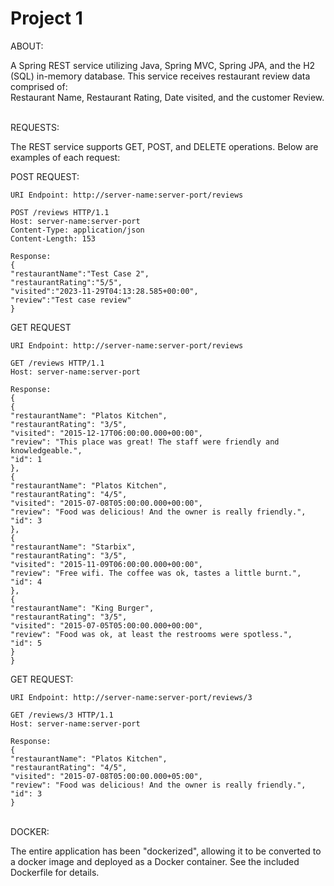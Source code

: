 # Project 1

ABOUT:

A Spring REST service utilizing Java, Spring MVC, Spring JPA, and the H2 (SQL) in-memory database.
This service receives restaurant review data comprised of: \
Restaurant Name, Restaurant Rating, Date visited, and the customer Review.


\
REQUESTS:

The REST service supports GET, POST, and DELETE operations. Below are examples of each request:

POST REQUEST:

    URI Endpoint: http://server-name:server-port/reviews
    
    POST /reviews HTTP/1.1
    Host: server-name:server-port
    Content-Type: application/json
    Content-Length: 153
    
    Response:
    {
    "restaurantName":"Test Case 2",
    "restaurantRating":"5/5",
    "visited":"2023-11-29T04:13:28.585+00:00",
    "review":"Test case review"
    }

GET REQUEST

    URI Endpoint: http://server-name:server-port/reviews
    
    GET /reviews HTTP/1.1
    Host: server-name:server-port
    
    Response:
    {
    {
    "restaurantName": "Platos Kitchen",
    "restaurantRating": "3/5",
    "visited": "2015-12-17T06:00:00.000+00:00",
    "review": "This place was great! The staff were friendly and knowledgeable.",
    "id": 1
    },
    {
    "restaurantName": "Platos Kitchen",
    "restaurantRating": "4/5",
    "visited": "2015-07-08T05:00:00.000+00:00",
    "review": "Food was delicious! And the owner is really friendly.",
    "id": 3
    },
    {
    "restaurantName": "Starbix",
    "restaurantRating": "3/5",
    "visited": "2015-11-09T06:00:00.000+00:00",
    "review": "Free wifi. The coffee was ok, tastes a little burnt.",
    "id": 4
    },
    {
    "restaurantName": "King Burger",
    "restaurantRating": "3/5",
    "visited": "2015-07-05T05:00:00.000+00:00",
    "review": "Food was ok, at least the restrooms were spotless.",
    "id": 5
    }
    }

GET REQUEST:

    URI Endpoint: http://server-name:server-port/reviews/3
    
    GET /reviews/3 HTTP/1.1
    Host: server-name:server-port
    
    Response:
    {
    "restaurantName": "Platos Kitchen",
    "restaurantRating": "4/5",
    "visited": "2015-07-08T05:00:00.000+05:00",
    "review": "Food was delicious! And the owner is really friendly.",
    "id": 3
    }
\
DOCKER:

The entire application has been "dockerized", allowing it to be converted to a docker image
and deployed as a Docker container. See the included Dockerfile for details.